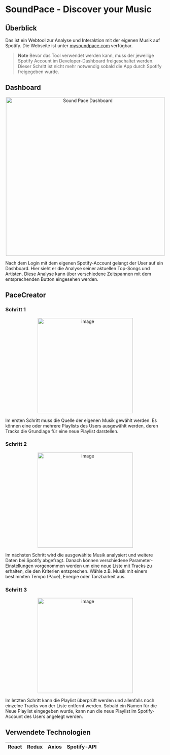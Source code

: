 # SoundPace - Discover your Music

## Überblick
Das ist ein Webtool zur Analyse und Interaktion mit der eigenen Musik auf Spotify. Die Webseite ist unter [mysoundpace.com](https://mysoundpace.com) verfügbar.

> **Note**
> Bevor das Tool verwendet werden kann, muss der jeweilige Spotify Account im Developer-Dashboard
 freigeschaltet werden. Dieser Schritt ist nicht mehr notwendig sobald die App durch Spotify freigegeben wurde.


## Dashboard

<p align="center">
  <img width="500" alt="Sound Pace Dashboard" src="https://user-images.githubusercontent.com/97185101/227189487-87abb969-4edb-468a-a055-37c04eb18b29.png">
</p>

Nach dem Login mit dem eigenen Spotify-Account gelangt der User auf ein Dashboard. Hier sieht er die Analyse seiner 
aktuellen Top-Songs und Artisten. Diese Analyse kann über verschiedene Zeitspannen mit dem entsprechenden Button eingesehen werden.

## PaceCreator

### Schritt 1

<p align="center">
  <img width="300" alt="image" src="https://user-images.githubusercontent.com/97185101/227189942-74f4fee6-a73c-4787-8219-c75ed3b6b8d2.png">
</p>

Im ersten Schritt muss die Quelle der eigenen Musik gewählt werden. Es können eine oder mehrere Playlists des Users ausgewählt werden, deren Tracks die Grundlage für eine neue Playlist darstellen.

### Schritt 2

<p align="center">
  <img width="300" alt="image" src="https://user-images.githubusercontent.com/97185101/227190201-6fd2ae08-4b2a-4f72-b1d6-aee1cf3dd79d.png">
</p>

Im nächsten Schritt wird die ausgewählte Musik analysiert und weitere Daten bei Spotify abgefragt. Danach können verschiedene Parameter-Einstellungen vorgenommen werden um eine neue Liste mit Tracks zu erhalten, die den Kriterien entsprechen. Wähle z.B. Musik mit einem bestimmten Tempo (Pace), Energie oder Tanzbarkeit aus.

### Schritt 3

<p align="center">
  <img width="300" alt="image" src="https://user-images.githubusercontent.com/97185101/227190500-bc203bf5-b9e4-462a-b5dd-a410b3102f79.png">
</p>

Im letzten Schritt kann die Playlist überprüft werden und allenfalls noch einzelne Tracks von der Liste entfernt werden. Sobald ein Namen für die Neue Playlist eingegeben wurde, kann nun die neue Playlist im Spotify-Account des Users angelegt werden.

## Verwendete Technologien

| React | Redux | Axios | Spotify-API |
| ------------- | ------------- | ------------- | ------------- |